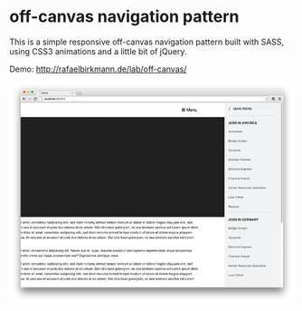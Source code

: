 # off-canvas navigation pattern

This is a simple responsive off-canvas navigation pattern built with SASS, using CSS3 animations and a little bit of jQuery.

Demo: http://rafaelbirkmann.de/lab/off-canvas/

![Preview](https://github.com/Refugee/off-canvas/blob/master/preview.png?raw=true)